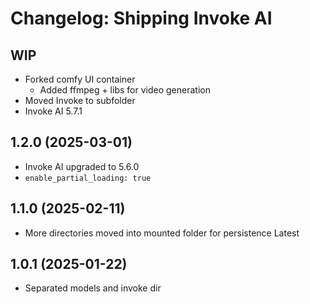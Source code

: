 # Changelog: Shipping Invoke AI

## WIP


- Forked comfy UI container
  - Added ffmpeg + libs for video generation
- Moved Invoke to subfolder
- Invoke AI 5.7.1

## 1.2.0 (2025-03-01)

- Invoke AI upgraded to 5.6.0
- `enable_partial_loading: true`

## 1.1.0 (2025-02-11)
 
 - More directories moved into mounted folder for persistence Latest

## 1.0.1 (2025-01-22)

- Separated models and invoke dir

